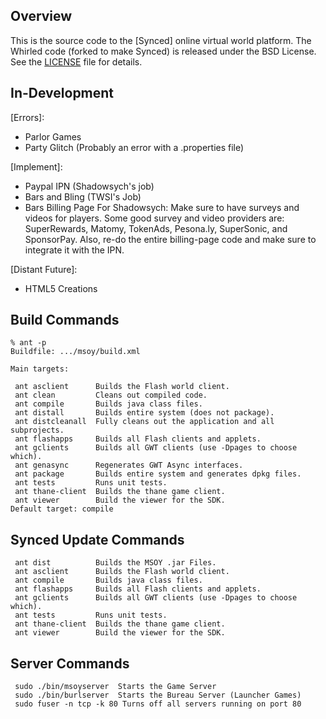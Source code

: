 
## Overview
This is the source code to the [Synced] online virtual world platform.
The Whirled code (forked to make Synced) is released under the BSD License. See the [LICENSE] file for details.

[ActionScript]: http://www.adobe.com/devnet/actionscript.html
[Ant]: http://ant.apache.org/
[Flex]: http://www.adobe.com/devnet/flex.html
[GWT]: http://www.gwtproject.org/
[JDBC]: http://docs.oracle.com/javase/7/docs/technotes/guides/jdbc/
[Java]: http://docs.oracle.com/javase/7/docs/
[LICENSE]: https://github.com/greyhavens/msoy/blob/master/LICENSE
[MySQL]: https://www.mysql.com/
[Postgres]: http://www.postgresql.org/
[Whirled]: http://whirled.com/
[servlets]: http://www.oracle.com/technetwork/java/index-jsp-135475.html

## In-Development
[Errors]:
- Parlor Games
- Party Glitch (Probably an error with a .properties file)

[Implement]:
- Paypal IPN (Shadowsych's job)
- Bars and Bling (TWSI's Job)
- Bars Billing Page 
For Shadowsych: Make sure to have surveys and videos for players. Some good survey and video providers are: SuperRewards, Matomy, TokenAds, Pesona.ly, SuperSonic, and SponsorPay. Also, re-do the entire billing-page code and make sure to integrate it with the IPN.

[Distant Future]:
- HTML5 Creations

## Build Commands
```
% ant -p
Buildfile: .../msoy/build.xml

Main targets:

 ant asclient      Builds the Flash world client.
 ant clean         Cleans out compiled code.
 ant compile       Builds java class files.
 ant distall       Builds entire system (does not package).
 ant distcleanall  Fully cleans out the application and all subprojects.
 ant flashapps     Builds all Flash clients and applets.
 ant gclients      Builds all GWT clients (use -Dpages to choose which).
 ant genasync      Regenerates GWT Async interfaces.
 ant package       Builds entire system and generates dpkg files.
 ant tests         Runs unit tests.
 ant thane-client  Builds the thane game client.
 ant viewer        Build the viewer for the SDK.
Default target: compile
```
## Synced Update Commands
```
 ant dist          Builds the MSOY .jar Files.
 ant asclient      Builds the Flash world client.
 ant compile       Builds java class files.
 ant flashapps     Builds all Flash clients and applets.
 ant gclients      Builds all GWT clients (use -Dpages to choose which).
 ant tests         Runs unit tests.
 ant thane-client  Builds the thane game client.
 ant viewer        Build the viewer for the SDK.
```
## Server Commands
```
 sudo ./bin/msoyserver  Starts the Game Server
 sudo ./bin/burlserver  Starts the Bureau Server (Launcher Games)
 sudo fuser -n tcp -k 80 Turns off all servers running on port 80
```
